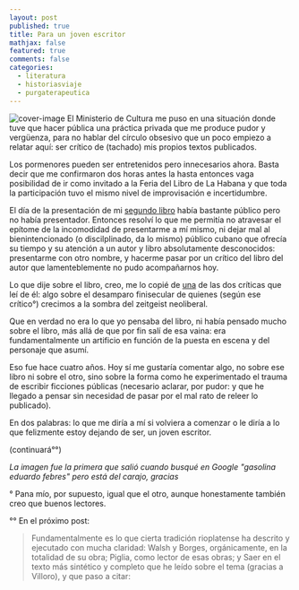 ```yaml
---
layout: post
published: true
title: Para un joven escritor
mathjax: false
featured: true
comments: false
categories: 
  - literatura
  - historiasviaje
  - purgaterapeutica   
---
```

![cover-image](https://steemitimages.com/0x0/https://cdn.steemitimages.com/DQmePcXtpQpd8zg1eyQEcbqDM8gLP8d7iJyaCQzPzY5rYJx/ext.jpg)
El Ministerio de Cultura me puso en una situación donde tuve que hacer pública una práctica privada que me produce pudor y vergüenza, para no hablar del círculo obsesivo que un poco empiezo a relatar aquí: ser crítico de (tachado) mis propios textos publicados.

Los pormenores pueden ser entretenidos pero innecesarios ahora. Basta decir que me confirmaron dos horas antes la hasta entonces vaga posibilidad de ir como invitado a la Feria del Libro de La Habana y que toda la participación tuvo el mismo nivel de improvisación e incertidumbre.

El día de la presentación de mi [segundo libro](http://www.libreroonline.com/venezuela/libros/100675/febres-eduardo/gasolina.html) había bastante público pero no había presentador. Entonces resolví lo que me permitía no atravesar el epítome de la incomodidad de presentarme a mí mismo, ni dejar mal al bienintencionado (o discilplinado, da lo mismo) público cubano que ofrecía su tiempo y su atención a un autor y libro absolutamente desconocidos: presentarme con otro nombre, y hacerme pasar por un crítico del libro del autor que lamenteblemente no pudo acompañarnos hoy.

Lo que dije sobre el libro, creo, me lo copié de [una](http://laculturanuestra.com/un-paranoico-es-una-persona-que-sabe-lo-que-esta-pasando/) de las dos críticas que leí de él: algo sobre el desamparo finisecular de quienes (según ese crítico°) crecimos a la sombra del zeitgeist neoliberal.

Que en verdad no era lo que yo pensaba del libro, ni había pensado mucho sobre el libro, más allá de que por fin salí de esa vaina: era fundamentalmente un artificio en función de la puesta en escena y del personaje que asumí.

Eso fue hace cuatro años. Hoy sí me gustaría comentar algo, no sobre ese libro ni sobre el otro, sino sobre la forma como he experimentado el trauma de escribir ficciones públicas (necesario aclarar, por pudor: y que he llegado a pensar sin necesidad de pasar por el mal rato de releer lo publicado).

En dos palabras: lo que me diría a mí si volviera a comenzar o le diría a lo que felizmente estoy dejando de ser, un joven escritor.

(continuará°°)

*La imagen fue la primera que salió cuando busqué en Google "gasolina eduardo febres" pero está del carajo, gracias*

° Pana mío, por supuesto, igual que el otro, aunque honestamente también creo que buenos lectores.

°° En el próximo post:
> Fundamentalmente es lo que cierta tradición rioplatense ha descrito y ejecutado con mucha claridad: Walsh y Borges, orgánicamente, en la totalidad de su obra; Piglia, como lector de esas obras; y Saer en el texto más sintético y completo que he leído sobre el tema (gracias a Villoro), y que paso a citar:

